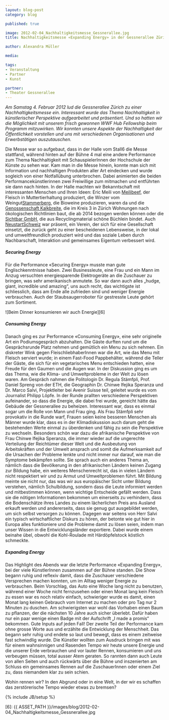 ```yaml
---
layout: blog-post
category: blog

published: true

image: 2012-02-04_Nachhaltigkeitsmesse_Gessnerallee.jpg
title: Nachhaltigkeitsmesse «Expanding Energy» in der Gessnerallee Zürich

author: Alexandra Müller

media: 

tags:
- Veranstaltung
- Partner
- Kunst

partner:
- Theater Gessnerallee
---
```


*Am Samstag 4. Februar 2012 lud die Gessnerallee Zürich zu einer Nachhaltigkeitsmesse ein. Interessant wurde das Thema Nachhaltigkeit in künstlerischer Perspektive aufgearbeitet und präsentiert. Und so hatten wir die Möglichkeit mit unserem frisch gewonnen WWF Hub Fellowship beim Programm mitzuwirken. Wir konnten unsere Aspekte der Nachhaltigkeit der Öffentlichkeit vorstellen und uns mit verschiedenen Organisationen und Erwerbstätigen auszutauschen.*

Die Messe war so aufgebaut, dass in der Halle vom Stall6 die Messe stattfand, während hinten auf der Bühne 4 mal eine andere Performance zum Thema Nachhaltigkeit mit SchauspielerInnen der Hochschule der Künste zu sehen war. Kam man in die Messe hinein, konnte man sich mit Information und nachhaltigen Produkten aller Art eindecken und wurde sogleich von einer Notfallübung unterbrochen. Dabei animierten die beiden Performancekünstlerinnen zwei Freiwillige zum mitmachen und entführten sie dann nach hinten. In der Halle machten wir Bekanntschaft mit interessanten Menschen und Ihren Ideen: Eric Meili von [Meilibeef][1], der Fleisch in Muttertierhaltung produziert, die Winzer vom Weingut[Stammerberg][2], die Bioweine produzieren, waren da und die [Genossenschaft Kalkbreite][3], die im Kreis 3 in Zürich Wohnungen nach ökologischen Richtlinien baut, die ab 2014 bezogen werden können oder die [Sichtbar GmbH][4], die aus Recyclingmaterial schöne Büchlein bindet. Auch [NeustartSchweiz][5] war präsent, ein Verein, der sich für eine Gesellschaft einsetzt, die zurück geht zu einer bescheidenen Lebensweise, in der lokal und umweltfreundlich produziert wird und das soziale Leben durch Nachbarschaft, Interaktion und gemeinsames Eigentum verbessert wird. 

##### Securing Energy
Für die Performance «Securing Energy» musste man gute Englischkenntnisse haben. Zwei Businessleute, eine Frau und ein Mann im Anzug versuchten  energiesparende Elektrogeräte an die Zuschauer zu bringen, was sehr amerikanisch anmutete. So war dann auch alles „hudge, giant, incredible und amazing“, uns auch recht, das wichtigste ist schliesslich, dass am Ende alle zufrieden sind und weniger Energie verbrauchen. Auch der Staubsaugerroboter für gestresste Leute gehört zum Sortiment.

![Beim Dinner konsumieren wir auch Energie][6]

##### Consuming Energy
Danach ging es zur Performance «Consuming Energy», eine sehr originelle Art ein Podiumsgespräch abzuhalten. Die Gäste durften rund um die Gesprächsrunde Platz nehmen und gemütlich ein Menu zu sich nehmen. Ein diskreter Wink gegen FleischliebhaberInnen war die Art, wie das Menu mit Fleisch serviert wurde; in einem Fast-Food Pappbehälter, während die Teller der Gäste, die sich für ein vegetarisches Menu entschieden hatten, eine Freude für den Gaumen und die Augen war. In der Diskussion ging es um das Thema, wie die Klima- und Umweltprobleme in der Welt zu lösen waren. Am Gespräch nahmen die Politologin Dr. Regula Stämfpli, Prof. Daniel Spreng von der ETH, die Geographin Dr. Chinwe Ifejika Speranza und Dr. Marco Salvi, Projektleiter bei Avenir Suisse teil, geleitet wurde es vom Journalist Philipp Löpfe. In der Runde prallten verschiedene Perspektiven aufeinander, so dass die Energie, die dabei frei wurde, gereicht hätte das Gebäude der Gessnerallee zu beheizen. Interessant war, dass es einmal sogar um die Rolle von Mann und Frau ging.  Als Frau Stämfpli sehr provokativ in die Runde warf, Frauen seien keine besseren Menschen als Männer wurde klar, dass es in der Klimadiskussion auch darum geht die bestehenden Werte einmal zu überdenken und fähig zu sein die Perspektive zu wechseln. Besonders schön war dazu die afrikanische Perspektive von Frau Chinwe Ifejika Speranza, die immer wieder auf die ungerechte Verteilung der Reichtümer dieser Welt und die Ausbeutung von Arbeitskräften und der Umwelt ansprach und somit die Aufmerksamkeit auf die Ursachen der Probleme lenkte und nicht immer nur darauf, wie man die Symptome bekämpfen sollte. Sie sprach auch ein anderes Thema an, nämlich dass die Bevölkerung in den afrikanischen Ländern keinen Zugang zur Bildung habe, ein weiteres Menschenrecht ist, das in vielen Ländern nicht respektiert wir und zu Armut und Umweltproblemen führt. Mit Bildung meinte sie nicht nur, das was wir aus europäischer Sicht unter Bildung verstehen, nämlich Schulbildung, sondern dass die Leute informiert werden und mitbestimmen können, wenn wichtige Entscheide gefällt werden. Dass sie die nötigen Informationen bekommen um einerseits zu verhindern, dass die Bodenschätze ihres Landes zu einem lächerlichen Preis ans Ausland erkauft werden und andererseits, dass sie genug gut ausgebildet werden, um sich selbst versorgen zu können. Dagegen war seitens von Herr Salvi ein typisch wirtschaftlicher Diskurs zu hören, der betonte wie gut hier in Europa alles funktioniere und die Probleme damit zu lösen seien, indem man unser Wissen in die Entwicklungsländer exportiere. Dabei wurde einem beinahe übel, obwohl die Kohl-Roulade mit Härdöpfelstock köstlich schmeckte.

##### Expanding Energy
Das Highlight des Abends war die letzte Performance «Expanding Energy», bei der viele KünstlerInnen zusammen auf der Bühne standen. Die Show begann ruhig und reflexiv damit, dass die Zuschauer verschiedene Versprechen machen konnten, um im Alltag weniger Energie zu verbrauchen. Beim Vorschlag, das Auto eine Woche lang nicht zu benutzen, während einer Woche nicht fernzusehen oder einen Monat lang kein Fleisch zu essen war es noch relativ einfach, schwieriger wurde es damit, einen Monat lang keinen Gebrauch vom Internet zu machen oder pro Tag nur 2 Minuten zu duschen. Am schwierigsten war wohl das Vorhaben einen Baum zu pflanzen, der die nächsten 10 Jahre auch sicher überlebt. Dafür haben nur ein paar wenige einen Badge mit der Aufschrift „I made a promis“ bekommen. Gute Inputs auf jeden Fall! Der zweite Teil der Performance kam ohne grosse Worte aus und erzählte die Entwicklung der Menschheit. Das begann sehr ruhig und endete so laut und bewegt, dass es einem zeitweise fast schwindlig wurde. Die Künstler wollten zum Ausdruck bringen mit was für einem wahnsinnigen und Rasenden Tempo wir heute unsere Energie und die unserer Erde verbrauchen und vor lauter Rennen, konsumieren und uns verbeugen müssen, total ausser Atem geraten. So rannten dann auch Leute von allen  Seiten und auch rückwärts über die Bühne und inszenierten am Schluss ein gemeinsames Rennen auf die ZuschauerInnen oder einem Ziel zu, dass niemandem klar zu sein schien.

Wohin rennen wir? In den Abgrund oder in eine Welt, in der wir es schaffen das zerstörerische Tempo wieder etwas zu bremsen?

{% include JB/setup %}

[1]: http://www.meilibeef.ch/
[2]: http://www.cultiva.ch/
[3]: http://www.kalkbreite.net/
[4]: http://www.sichtbar.ch/
[5]: http://neustartschweiz.ch/
[6]: {{ ASSET_PATH }}/images/blog/2012-02-04_Nachhaltigkeitsmesse_Gessnerallee.jpg
